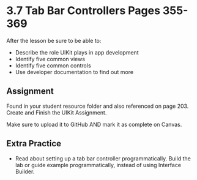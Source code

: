 # 3.7 Tab Bar Controllers Pages 355-369 #

After the lesson be sure to be able to:
- Describe the role UIKit plays in app development
- Identify five common views
- Identify five common controls
- Use developer documentation to find out more

## Assignment ##

Found in your student resource folder and also referenced on page 203. Create and Finish the UIKit Assignment.

Make sure to upload it to GitHub AND mark it as complete on Canvas.

## Extra Practice ##

- Read about setting up a tab bar controller programmatically. Build the lab or guide example programmatically, instead of using Interface Builder.
